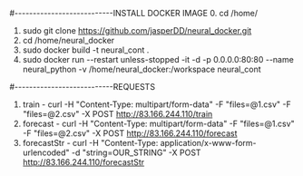 #---------------------------INSTALL DOCKER IMAGE
0. cd /home/
1. sudo git clone https://github.com/jasperDD/neural_docker.git
2. cd /home/neural_docker
3. sudo docker build -t neural_cont .
4. sudo docker run --restart unless-stopped -it -d -p 0.0.0.0:80:80 --name neural_python -v /home/neural_docker:/workspace neural_cont

#---------------------------REQUESTS
1. train - curl -H "Content-Type: multipart/form-data" -F "files=@1.csv" -F "files=@2.csv" -X POST http://83.166.244.110/train
2. forecast - curl -H "Content-Type: multipart/form-data" -F "files=@1.csv" -F "files=@2.csv" -X POST http://83.166.244.110/forecast
3. forecastStr - curl -H "Content-Type: application/x-www-form-urlencoded" -d "string=OUR_STRING" -X POST http://83.166.244.110/forecastStr
